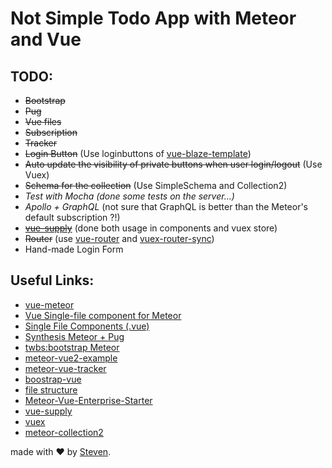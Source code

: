 # Not Simple Todo App with Meteor and Vue

## TODO:
- ~~Bootstrap~~
- ~~Pug~~
- ~~Vue files~~
- ~~Subscription~~
- ~~Tracker~~ 
- ~~Login Button~~ (Use loginbuttons of [vue-blaze-template](https://github.com/meteor-vue/vue-meteor/tree/master/packages/vue-blaze-template))
- ~~Auto update the visibility of private buttons when user login/logout~~ (Use Vuex)
- ~~Schema for the collection~~ (Use SimpleSchema and Collection2)
- *Test with Mocha (done some tests on the server...)*
- *Apollo + GraphQL* (not sure that GraphQL is better than the Meteor's default subscription ?!)
- ~~[vue-supply](https://github.com/Akryum/vue-supply)~~ (done both usage in components and vuex store)
- ~~Router~~ (use [vue-router](https://github.com/vuejs/vue-router) and [vuex-router-sync](https://github.com/vuejs/vuex-router-sync))
- Hand-made Login Form

## Useful Links:
- [vue-meteor](https://github.com/meteor-vue/vue-meteor)
- [Vue Single-file component for Meteor](https://github.com/meteor-vue/vue-meteor/tree/master/packages/vue-component)
- [Single File Components (.vue)](https://vuejs.org/v2/guide/single-file-components.html)
- [Synthesis Meteor + Pug](https://github.com/meteorwebcomponents/synthesis/)
- [twbs:bootstrap Meteor](https://atmospherejs.com/twbs/bootstrap)
- [meteor-vue2-example](https://github.com/Akryum/meteor-vue2-example)
- [meteor-vue-tracker](https://github.com/meteor-vue/vue-meteor-tracker)
- [boostrap-vue](https://bootstrap-vue.js.org/docs/)
- [file structure](https://guide.meteor.com/structure.html)
- [Meteor-Vue-Enterprise-Starter](https://github.com/ejfrancis/Meteor-Vue-Enterprise-Starter)
- [vue-supply](https://github.com/Akryum/vue-supply)
- [vuex](https://vuex.vuejs.org/en/state.html)
- [meteor-collection2](https://github.com/aldeed/meteor-collection2)

made with &#x2764; by [Steven](https://github.com/iamstevendao).
